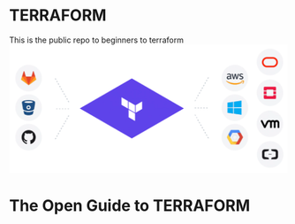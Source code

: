 # TERRAFORM
This is the public repo to beginners to terraform 
![TERRAFORM](Terraform.png)

The Open Guide to TERRAFORM
===================================== 
